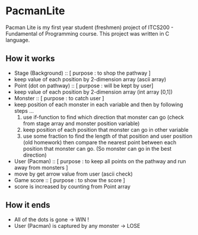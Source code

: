 # PacmanLite

Pacman Lite is my first year student (freshmen) project of ITCS200 - Fundamental of Programming course. 
This project was written in C language.

## How it works

-	Stage (Background) :: [ purpose : to shop the pathway ] 
  - keep value of each position by 2-dimension array (ascii array)
-	Point (dot on pathway) :: [ purpose : will be kept by user]
  -  keep value of each position by 2-dimension array (int array [0,1])
-	Monster ::  [ purpose : to catch user ]
  - keep position of each monster in each variable and then by following steps …
    1. use if-function to find which direction that monster can go (check from stage array and monster position variable) 
    2.	keep position of each position that monster can go in other variable
    3.	use some fraction to find the length of that position and user position (old homework)  then compare the nearest point between each position that monster can go. (So monster can go in the best direction)
-	User (Pacman) ::  [ purpose : to keep all points on the pathway and run away from monsters ]
  - move by get arrow value from user (ascii check) 
-	Game score :: [ purpose : to show the score ]
  - score is increased by counting from Point array

## How it ends
-	All of the dots is gone -> WIN !
-	User (Pacman) is captured by any monster -> LOSE
